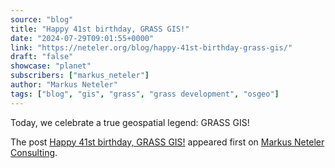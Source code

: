 ```yaml
---
source: "blog"
title: "Happy 41st birthday, GRASS GIS!"
date: "2024-07-29T09:01:55+0000"
link: "https://neteler.org/blog/happy-41st-birthday-grass-gis/"
draft: "false"
showcase: "planet"
subscribers: ["markus_neteler"]
author: "Markus Neteler"
tags: ["blog", "gis", "grass", "grass development", "osgeo"]
---
```


<p>Today, we celebrate a true geospatial legend: GRASS GIS!</p>
<p>The post <a href="https://neteler.org/blog/happy-41st-birthday-grass-gis/">Happy 41st birthday, GRASS GIS!</a> appeared first on <a href="https://neteler.org">Markus Neteler Consulting</a>.</p>
